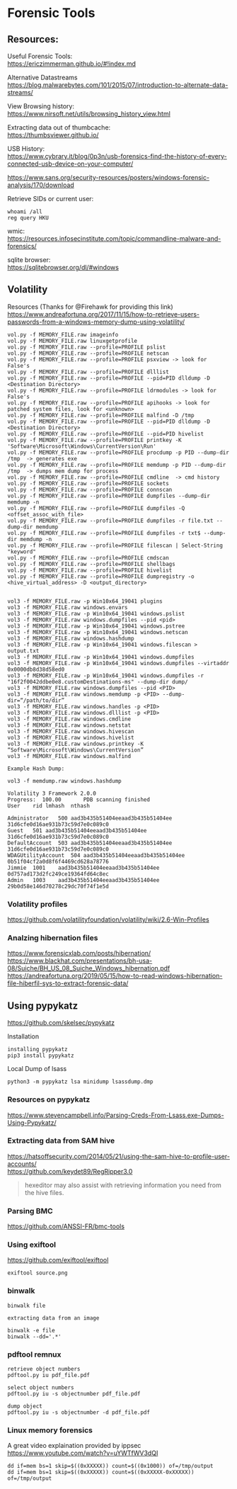 # Forensic Tools

## Resources:

Useful Forensic Tools:  
https://ericzimmerman.github.io/#!index.md

Alternative Datastreams  
https://blog.malwarebytes.com/101/2015/07/introduction-to-alternate-data-streams/

View Browsing history:  
https://www.nirsoft.net/utils/browsing_history_view.html

Extracting data out of thumbcache:  
https://thumbsviewer.github.io/

USB History:  
https://www.cybrary.it/blog/0p3n/usb-forensics-find-the-history-of-every-connected-usb-device-on-your-computer/

https://www.sans.org/security-resources/posters/windows-forensic-analysis/170/download

Retrieve SIDs or current user:  
```
whoami /all
reg query HKU
```

wmic:  
https://resources.infosecinstitute.com/topic/commandline-malware-and-forensics/

sqlite browser:  
https://sqlitebrowser.org/dl/#windows


## Volatility

Resources (Thanks for @Firehawk for providing this link)
https://www.andreafortuna.org/2017/11/15/how-to-retrieve-users-passwords-from-a-windows-memory-dump-using-volatility/ 

```
vol.py -f MEMORY_FILE.raw imageinfo
vol.py -f MEMORY_FILE.raw linuxgetprofile
vol.py -f MEMORY_FILE.raw --profile=PROFILE pslist
vol.py -f MEMORY_FILE.raw --profile=PROFILE netscan
vol.py -f MEMORY_FILE.raw --profile=PROFILE psxview -> look for False's
vol.py -f MEMORY_FILE.raw --profile=PROFILE dlllist
vol.py -f MEMORY_FILE.raw --profile=PROFILE --pid=PID dlldump -D <Destination Directory>
vol.py -f MEMORY_FILE.raw --profile=PROFILE ldrmodules -> look for False's
vol.py -f MEMORY_FILE.raw --profile=PROFILE apihooks -> look for patched system files, look for <unknown>
vol.py -f MEMORY_FILE.raw --profile=PROFILE malfind -D /tmp
vol.py -f MEMORY_FILE.raw --profile=PROFILE --pid=PID dlldump -D <Destination Directory>
vol.py -f MEMORY_FILE.raw --profile=PROFILE --pid=PID hivelist
vol.py -f MEMORY_FILE.raw --profile=PROFILE printkey -K 'Software\Microsoft\Windows\CurrentVersion\Run'
vol.py -f MEMORY_FILE.raw --profile=PROFILE procdump -p PID --dump-dir /tmp  -> generates exe
vol.py -f MEMORY_FILE.raw --profile=PROFILE memdump -p PID --dump-dir /tmp  -> dumps mem dump for process
vol.py -f MEMORY_FILE.raw --profile=PROFILE cmdline  -> cmd history
vol.py -f MEMORY_FILE.raw --profile=PROFILE sockets
vol.py -f MEMORY_FILE.raw --profile=PROFILE connscan
vol.py -f MEMORY_FILE.raw --profile=PROFILE dumpfiles --dump-dir memdump -n
vol.py -f MEMORY_FILE.raw --profile=PROFILE dumpfiles -Q <offset_assoc_with_file>
vol.py -f MEMORY_FILE.raw --profile=PROFILE dumpfiles -r file.txt --dump-dir memdump
vol.py -f MEMORY_FILE.raw --profile=PROFILE dumpfiles -r txt$ --dump-dir memdump -n
vol.py -f MEMORY_FILE.raw --profile=PROFILE filescan | Select-String "keyword"
vol.py -f MEMORY_FILE.raw --profile=PROFILE cmdscan
vol.py -f MEMORY_FILE.raw --profile=PROFILE shellbags
vol.py -f MEMORY_FILE.raw --profile=PROFILE hivelist
vol.py -f MEMORY_FILE.raw --profile=PROFILE dumpregistry -o <hive_virtual_address> -D <output_directory>


vol3 -f MEMORY_FILE.raw -p Win10x64_19041 plugins
vol3 -f MEMORY_FILE.raw windows.envars
vol3 -f MEMORY_FILE.raw -p Win10x64_19041 windows.pslist
vol3 -f MEMORY_FILE.raw windows.dumpfiles --pid <pid>
vol3 -f MEMORY_FILE.raw -p Win10x64_19041 windows.pstree
vol3 -f MEMORY_FILE.raw -p Win10x64_19041 windows.netscan
vol3 -f MEMORY_FILE.raw windows.hashdump
vol3 -f MEMORY_FILE.raw -p Win10x64_19041 windows.filescan > output.txt
vol3 -f MEMORY_FILE.raw -p Win10x64_19041 windows.dumpfiles
vol3 -f MEMORY_FILE.raw -p Win10x64_19041 windows.dumpfiles --virtaddr 0x0000db8d38d58ed0
vol3 -f MEMORY_FILE.raw -p Win10x64_19041 windows.dumpfiles -r "16f2f0042ddbe0e8.customDestinations-ms" --dump-dir dump/
vol3 -f MEMORY_FILE.raw windows.dumpfiles ‑‑pid <PID>
vol3 -f MEMORY_FILE.raw windows.memdump -p <PID> ‑‑dump-dir=“/path/to/dir”
vol3 -f MEMORY_FILE.raw windows.handles -p <PID>
vol3 -f MEMORY_FILE.raw windows.dlllist -p <PID>
vol3 -f MEMORY_FILE.raw windows.cmdline
vol3 -f MEMORY_FILE.raw windows.netstat
vol3 -f MEMORY_FILE.raw windows.hivescan
vol3 -f MEMORY_FILE.raw windows.hivelist
vol3 -f MEMORY_FILE.raw windows.printkey -K “Software\Microsoft\Windows\CurrentVersion”
vol3 -f MEMORY_FILE.raw windows.malfind

Example Hash Dump:

vol3 -f memdump.raw windows.hashdump

Volatility 3 Framework 2.0.0
Progress:  100.00		PDB scanning finished                        
User	rid	lmhash	nthash

Administrator	500	aad3b435b51404eeaad3b435b51404ee 31d6cfe0d16ae931b73c59d7e0c089c0
Guest	501	aad3b435b51404eeaad3b435b51404ee	31d6cfe0d16ae931b73c59d7e0c089c0
DefaultAccount	503	aad3b435b51404eeaad3b435b51404ee	31d6cfe0d16ae931b73c59d7e0c089c0
WDAGUtilityAccount	504	aad3b435b51404eeaad3b435b51404ee	0b51f04cf2a0d8f6f4469cd628a78776
Jimmie	1001	aad3b435b51404eeaad3b435b51404ee	0d757ad173d2fc249ce19364fd64c8ec
Admin	1003	aad3b435b51404eeaad3b435b51404ee	29b0d58e146d70278c29dc70f74f1e5d
```

### Volatility profiles
https://github.com/volatilityfoundation/volatility/wiki/2.6-Win-Profiles

### Analzing hibernation files
https://www.forensicxlab.com/posts/hibernation/  
https://www.blackhat.com/presentations/bh-usa-08/Suiche/BH_US_08_Suiche_Windows_hibernation.pdf  
https://andreafortuna.org/2019/05/15/how-to-read-windows-hibernation-file-hiberfil-sys-to-extract-forensic-data/  

## Using pypykatz
https://github.com/skelsec/pypykatz

Installation
```
installing pypykatz
pip3 install pypykatz
```

Local Dump of lsass
```
python3 -m pypykatz lsa minidump lsassdump.dmp
```

### Resources on pypykatz
https://www.stevencampbell.info/Parsing-Creds-From-Lsass.exe-Dumps-Using-Pypykatz/  

### Extracting data from SAM hive
https://hatsoffsecurity.com/2014/05/21/using-the-sam-hive-to-profile-user-accounts/  
https://github.com/keydet89/RegRipper3.0  

> hexeditor may also assist with retrieving information you need from the hive files.

### Parsing BMC
https://github.com/ANSSI-FR/bmc-tools

### Using exiftool
https://github.com/exiftool/exiftool

```
exiftool source.png
```

### binwalk
```
binwalk file

extracting data from an image

binwalk -e file
binwalk --dd='.*'
```

### pdftool remnux
```
retrieve object numbers
pdftool.py iu pdf_file.pdf

select object numbers
pdftool.py iu -s objectnumber pdf_file.pdf

dump object
pdftool.py iu -s objectnumber -d pdf_file.pdf
```

### Linux memory forensics

A great video explaination provided by ippsec  
https://www.youtube.com/watch?v=uYWTfWV3dQI  

```
dd if=mem bs=1 skip=$((0xXXXXX)) count=$((0x1000)) of=/tmp/output
dd if=mem bs=1 skip=$((0xXXXXX)) count=$((0xXXXXX-0xXXXXX)) of=/tmp/output
```
